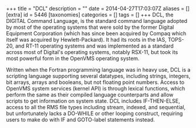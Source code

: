 +++
title = "DCL"
description = ""
date = 2014-04-27T17:03:07Z
aliases = []
[extra]
id = 5446
[taxonomies]
categories = []
tags = []
+++
DCL, the DIGITAL Command Language, is the standard command language adopted by most of the operating systems that were sold by the former Digital Equipment Corporation (which has since been acquired by Compaq which itself was acquired by Hewlett-Packard). It had its roots in the IAS, TOPS-20, and RT-11 operating systems and was implemented as a standard across most of Digital's operating systems, notably RSX-11, but took its most powerful form in the OpenVMS operating system.

Written when the Fortran programming language was in heavy use, DCL is a scripting language supporting several datatypes, including strings, integers, bit arrays, arrays and booleans, but not floating point numbers. Access to OpenVMS system services (kernel API) is through lexical functions, which perform the same as their compiled language counterparts and allow scripts to get information on system state. DCL includes IF-THEN-ELSE, access to all the RMS file types including stream, indexed, and sequential, but unfortunately lacks a DO-WHILE or other looping construct, requiring users to make do with IF and GOTO-label statements instead.
